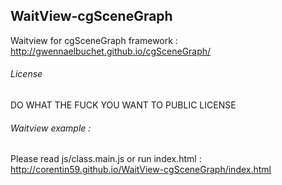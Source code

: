 ## WaitView-cgSceneGraph

Waitview for cgSceneGraph framework : <http://gwennaelbuchet.github.io/cgSceneGraph/>

###### License
DO WHAT THE FUCK YOU WANT TO PUBLIC LICENSE

###### Waitview example :
Please read js/class.main.js or run index.html : <http://corentin59.github.io/WaitView-cgSceneGraph/index.html>